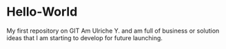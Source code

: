 # Hello-World
My first repository on GIT
Am Ulriche Y. and am full of business or solution ideas that I am starting to develop for future launching.  
